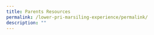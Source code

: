 ```yaml
---
title: Parents Resources
permalink: /lower-pri-marsiling-experience/permalink/
description: ""
---
```

